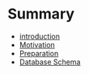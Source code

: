 # Summary

* [introduction](README.md)
* [Motivation](motivation.md)
* [Preparation](preparation.md)
* [Database Schema](database_schema.md)

